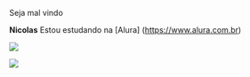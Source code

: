  Seja mal vindo

**Nicolas**
Estou estudando na [Alura] (https://www.alura.com.br)

![](https://media1.tenor.com/m/OeJ2StlAIEQAAAAd/bolacha-the-best.gif)

![](https://encrypted-tbn0.gstatic.com/images?q=tbn:ANd9GcQkP3VNcM_jePZlaZGPDEigbYHyjs0N-PM-VA&s)
